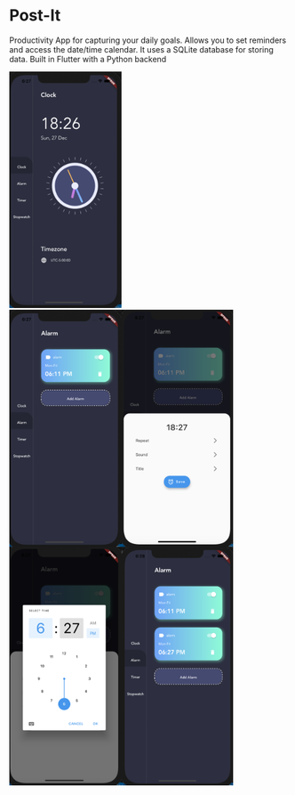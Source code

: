 # Post-It
Productivity App for capturing your daily goals. Allows you to set reminders and access the date/time calendar. It uses a SQLite database for storing data. Built in Flutter with a Python backend

<img src="./Images/1.png" width="40%">

<div style="display: flex; flex-direction: row;">
    <img src="./Images/2.png" width="40%">
    <img src="./Images/3.png" width="40%">
</div>

<div style="display: flex; flex-direction: row;">
    <img src="./Images/4.png" width="40%">
    <img src="./Images/5.png" width="40%">
</div>
